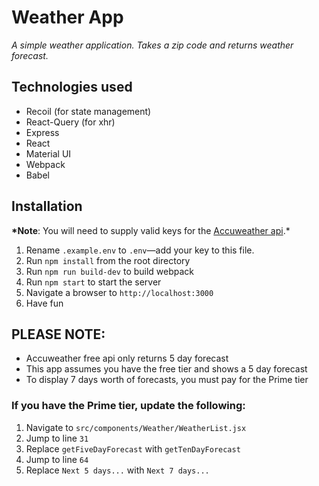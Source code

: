 # Weather App

_A simple weather application. Takes a zip code and returns weather forecast._

## Technologies used

- Recoil (for state management)
- React-Query (for xhr)
- Express
- React
- Material UI
- Webpack
- Babel

## Installation

**\*Note**: You will need to supply valid keys for the [Accuweather api](https://developer.accuweather.com/).\*

1. Rename `.example.env` to `.env`—add your key to this file.
2. Run `npm install` from the root directory
3. Run `npm run build-dev` to build webpack
4. Run `npm start` to start the server
5. Navigate a browser to `http://localhost:3000`
6. Have fun

## PLEASE NOTE:

- Accuweather free api only returns 5 day forecast
- This app assumes you have the free tier and shows a 5 day forecast
- To display 7 days worth of forecasts, you must pay for the Prime tier

### If you have the Prime tier, update the following:

1. Navigate to `src/components/Weather/WeatherList.jsx`
2. Jump to line `31`
3. Replace `getFiveDayForecast` with `getTenDayForecast`
4. Jump to line `64`
5. Replace `Next 5 days...` with `Next 7 days...`

